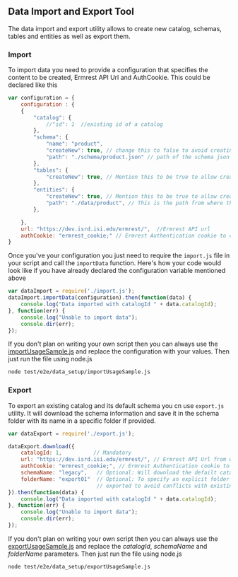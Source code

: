 ## Data Import and Export Tool

The data import and export utility allows to create new catalog, schemas, tables and entities as well as export them.

### Import

To import data you need to provide a configuration that specifies the content to be created, Ermrest API Url and AuthCookie. This could be declared like this

```javascript
var configuration = {
	configuration : {
	{
	    "catalog": {
	        //"id": 1  //existing id of a catalog
	    },
	    "schema": {
	        "name": "product",
	        "createNew": true, // change this to false to avoid creating new schema
	        "path": "./schema/product.json" // path of the schema json file in data_setup folder
	    },
	    "tables": {
	        "createNew": true, // Mention this to be true to allow creating new tables
	    },
	    "entities": {
	        "createNew": true, // Mention this to be true to allow creating new entities
	        "path": "./data/product", // This is the path from where the json for the entities will be picked for import
	    },

	},
	url: "https://dev.isrd.isi.edu/ermrest/",  //Ermrest API url
	authCookie: "ermrest_cookie;" // Ermrest Authentication cookie to create data
}
```

Once you've your configuration you just need to require the `import.js` file in your script and call the `importData` function. Here's how your code would look like if you have already declared the configuration variable mentioned above

```javascript
var dataImport = require('./import.js');
dataImport.importData(configuration).then(function(data) {
	console.log("Data imported with catalogId " + data.catalogId);
}, function(err) {
	console.log("Unable to import data");
	console.dir(err);
});
```

If you don't plan on writing your own script then you can always use the [importUsageSample.js](/test/e2e/data_setup/importUsageSample.js) and replace the configuration with your values. Then just run the file using node.js

```sh
node test/e2e/data_setup/importUsageSample.js
```

### Export

To export an existing catalog and its default schema you cn use `export.js` utility. It will download the schema information and save it in the schema folder with its name in a specific folder if provided.

```javascript
var dataExport = require('./export.js');

dataExport.download({
	catalogId: 1,          // Mandatory
	url: "https://dev.isrd.isi.edu/ermrest/", // Ermrest API Url from where you want to download data
	authCookie: "ermrest_cookie;", // Ermrest Authentication cookie to download data
	schemaName: "legacy",   // Optional: Will download the defailt catalog if not provided
	folderName: "export01"  // Optional: To specify an explicit folder name inside the schema and data folder where the content will be 
							// exported to avoid conflicts with existing names
}).then(function(data) {
	console.log("Data imported with catalogId " + data.catalogId);
}, function(err) {
	console.log("Unable to import data");
	console.dir(err);
});
```

If you don't plan on writing your own script then you can always use the [exportUsageSample.js]() and replace the *catalogId*, *schemaName* and *folderName* parameters. Then just run the file using node.js

```sh
node test/e2e/data_setup/exportUsageSample.js
```

``` 
